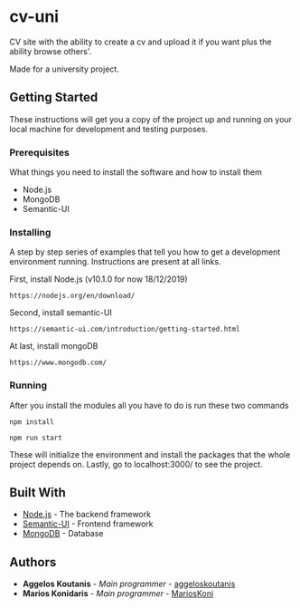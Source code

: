 # cv-uni
CV site with the ability to create a cv and upload it if you want plus the ability browse others'.

Made for a university project.

## Getting Started

These instructions will get you a copy of the project up and running on your local machine for development and testing purposes.

### Prerequisites

What things you need to install the software and how to install them

* Node.js
* MongoDB
* Semantic-UI

### Installing

A step by step series of examples that tell you how to get a development environment running. Instructions are present at all links.

First, install Node.js (v10.1.0 for now 18/12/2019)

```
https://nodejs.org/en/download/
```

Second, install semantic-UI

```
https://semantic-ui.com/introduction/getting-started.html
```

At last, install mongoDB

```
https://www.mongodb.com/
```

### Running

After you install the modules all you have to do is run these two commands

```
npm install
```
```
npm run start
```

These will initialize the environment and install the packages that the whole project depends on. Lastly, go to localhost:3000/ to see the project.

## Built With

* [Node.js](https://nodejs.org/en/) - The backend framework
* [Semantic-UI](https://semantic-ui.com/) - Frontend framework
* [MongoDB](https://www.mongodb.com/) - Database

## Authors

* **Aggelos Koutanis** - *Main programmer* - [aggeloskoutanis](https://github.com/aggeloskoutanis)
* **Marios Konidaris** - *Main programmer* - [MariosKoni](https://github.com/MariosKoni)
